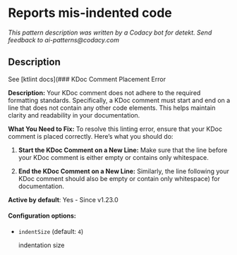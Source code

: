 # Reports mis-indented code

_This pattern description was written by a Codacy bot for detekt. Send feedback to ai-patterns@codacy.com_

## Description

See [ktlint docs](### KDoc Comment Placement Error

**Description:**
Your KDoc comment does not adhere to the required formatting standards. Specifically, a KDoc comment must start and end on a line that does not contain any other code elements. This helps maintain clarity and readability in your documentation.

**What You Need to Fix:**
To resolve this linting error, ensure that your KDoc comment is placed correctly. Here’s what you should do:

1. **Start the KDoc Comment on a New Line:** Make sure that the line before your KDoc comment is either empty or contains only whitespace.
   
2. **End the KDoc Comment on a New Line:** Similarly, the line following your KDoc comment should also be empty or contain only whitespace) for documentation.

**Active by default**: Yes - Since v1.23.0

#### Configuration options:

* ``indentSize`` (default: ``4``)

  indentation size 
